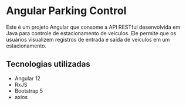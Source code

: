 # Angular Parking Control

Este é um projeto Angular que consome a API RESTful desenvolvida em Java para controle de estacionamento de veículos. Ele permite que os usuários visualizem registros de entrada e saída de veículos em um estacionamento.

## Tecnologias utilizadas

- Angular 12
- RxJS
- Bootstrap 5
- axios

